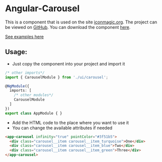 # Angular-Carousel

This is a component that is used on the site [iconmagic.org](https://iconmagic.org). The project can be viewed on [GitHub](https://github.com/DomenO/angular-carousel). You can download the component [here](https://domeno.github.io/assets/angular-carousel.zip).

[See examples here](https://domeno.github.io)

## Usage:

- Just copy the component into your project and import it

```ts
/* other imports*/
import { CarouselModule } from './ui/carousel';

@NgModule({
  imports: [
    /* other modules*/
    CarouselModule
  ]
})
export class AppModule { }
```
- Add the HTML code to the place where you want to use it
- You can change the available attributes if needed

```html
<app-carousel infinity="true" pointColor="#3f51b5">
  <div class="carousel__item carousel__item_turquoise">One</div>
  <div class="carousel__item carousel__item_blue">Two</div>
  <div class="carousel__item carousel__item_green">Three</div>
</app-carousel>
```

